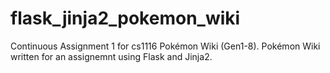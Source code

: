# flask_jinja2_pokemon_wiki
Continuous Assignment 1 for cs1116
Pokémon Wiki (Gen1-8).
Pokémon Wiki written for an assignemnt using Flask and Jinja2.
